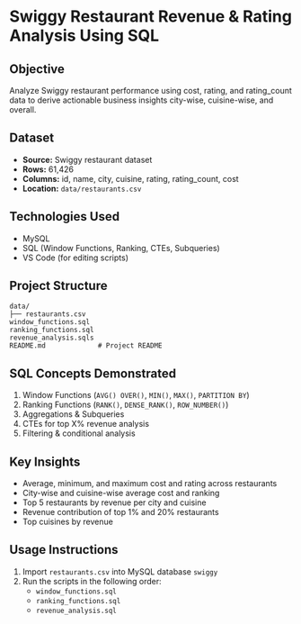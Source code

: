 # Swiggy Restaurant Revenue & Rating Analysis Using SQL

## Objective
Analyze Swiggy restaurant performance using cost, rating, and rating_count data to derive actionable business insights city-wise, cuisine-wise, and overall.

## Dataset
- **Source:** Swiggy restaurant dataset  
- **Rows:** 61,426  
- **Columns:** id, name, city, cuisine, rating, rating_count, cost  
- **Location:** `data/restaurants.csv`

## Technologies Used
- MySQL   
- SQL (Window Functions, Ranking, CTEs, Subqueries)  
- VS Code (for editing scripts)  

## Project Structure
```
data/
├── restaurants.csv        
window_functions.sql
ranking_functions.sql
revenue_analysis.sqls
README.md             # Project README
```

## SQL Concepts Demonstrated
1. Window Functions (`AVG() OVER()`, `MIN()`, `MAX()`, `PARTITION BY`)  
2. Ranking Functions (`RANK()`, `DENSE_RANK()`, `ROW_NUMBER()`)  
3. Aggregations & Subqueries  
4. CTEs for top X% revenue analysis  
5. Filtering & conditional analysis  

## Key Insights
- Average, minimum, and maximum cost and rating across restaurants  
- City-wise and cuisine-wise average cost and ranking  
- Top 5 restaurants by revenue per city and cuisine  
- Revenue contribution of top 1% and 20% restaurants  
- Top cuisines by revenue

## Usage Instructions
1. Import `restaurants.csv` into MySQL database `swiggy`  
2. Run the scripts in the following order:
   - `window_functions.sql`  
   - `ranking_functions.sql`  
   - `revenue_analysis.sql`  
